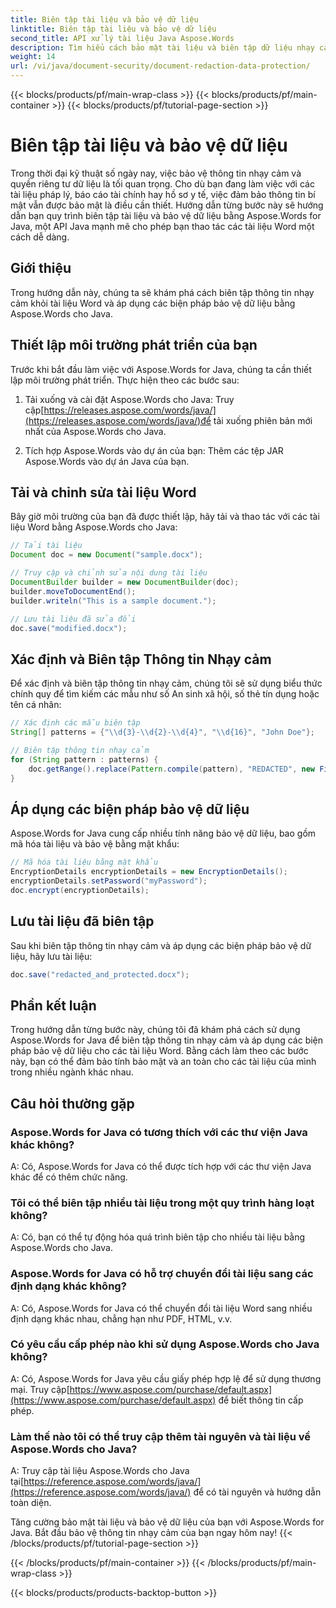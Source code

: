 ```yaml
---
title: Biên tập tài liệu và bảo vệ dữ liệu
linktitle: Biên tập tài liệu và bảo vệ dữ liệu
second_title: API xử lý tài liệu Java Aspose.Words
description: Tìm hiểu cách bảo mật tài liệu và biên tập dữ liệu nhạy cảm bằng Aspose.Words cho Java. Hướng dẫn từng bước có mã nguồn.
weight: 14
url: /vi/java/document-security/document-redaction-data-protection/
---
```


{{< blocks/products/pf/main-wrap-class >}}
{{< blocks/products/pf/main-container >}}
{{< blocks/products/pf/tutorial-page-section >}}

# Biên tập tài liệu và bảo vệ dữ liệu


Trong thời đại kỹ thuật số ngày nay, việc bảo vệ thông tin nhạy cảm và quyền riêng tư dữ liệu là tối quan trọng. Cho dù bạn đang làm việc với các tài liệu pháp lý, báo cáo tài chính hay hồ sơ y tế, việc đảm bảo thông tin bí mật vẫn được bảo mật là điều cần thiết. Hướng dẫn từng bước này sẽ hướng dẫn bạn quy trình biên tập tài liệu và bảo vệ dữ liệu bằng Aspose.Words for Java, một API Java mạnh mẽ cho phép bạn thao tác các tài liệu Word một cách dễ dàng.

## Giới thiệu

Trong hướng dẫn này, chúng ta sẽ khám phá cách biên tập thông tin nhạy cảm khỏi tài liệu Word và áp dụng các biện pháp bảo vệ dữ liệu bằng Aspose.Words cho Java. 

## Thiết lập môi trường phát triển của bạn

Trước khi bắt đầu làm việc với Aspose.Words for Java, chúng ta cần thiết lập môi trường phát triển. Thực hiện theo các bước sau:

1.  Tải xuống và cài đặt Aspose.Words cho Java: Truy cập[https://releases.aspose.com/words/java/](https://releases.aspose.com/words/java/)để tải xuống phiên bản mới nhất của Aspose.Words cho Java.

2. Tích hợp Aspose.Words vào dự án của bạn: Thêm các tệp JAR Aspose.Words vào dự án Java của bạn.

## Tải và chỉnh sửa tài liệu Word

Bây giờ môi trường của bạn đã được thiết lập, hãy tải và thao tác với các tài liệu Word bằng Aspose.Words cho Java:

```java
// Tải tài liệu
Document doc = new Document("sample.docx");

// Truy cập và chỉnh sửa nội dung tài liệu
DocumentBuilder builder = new DocumentBuilder(doc);
builder.moveToDocumentEnd();
builder.writeln("This is a sample document.");

// Lưu tài liệu đã sửa đổi
doc.save("modified.docx");
```

## Xác định và Biên tập Thông tin Nhạy cảm

Để xác định và biên tập thông tin nhạy cảm, chúng tôi sẽ sử dụng biểu thức chính quy để tìm kiếm các mẫu như số An sinh xã hội, số thẻ tín dụng hoặc tên cá nhân:

```java
// Xác định các mẫu biên tập
String[] patterns = {"\\d{3}-\\d{2}-\\d{4}", "\\d{16}", "John Doe"};

// Biên tập thông tin nhạy cảm
for (String pattern : patterns) {
    doc.getRange().replace(Pattern.compile(pattern), "REDACTED", new FindReplaceOptions());
}
```

## Áp dụng các biện pháp bảo vệ dữ liệu

Aspose.Words for Java cung cấp nhiều tính năng bảo vệ dữ liệu, bao gồm mã hóa tài liệu và bảo vệ bằng mật khẩu:

```java
// Mã hóa tài liệu bằng mật khẩu
EncryptionDetails encryptionDetails = new EncryptionDetails();
encryptionDetails.setPassword("myPassword");
doc.encrypt(encryptionDetails);
```

## Lưu tài liệu đã biên tập

Sau khi biên tập thông tin nhạy cảm và áp dụng các biện pháp bảo vệ dữ liệu, hãy lưu tài liệu:

```java
doc.save("redacted_and_protected.docx");
```

## Phần kết luận

Trong hướng dẫn từng bước này, chúng tôi đã khám phá cách sử dụng Aspose.Words for Java để biên tập thông tin nhạy cảm và áp dụng các biện pháp bảo vệ dữ liệu cho các tài liệu Word. Bằng cách làm theo các bước này, bạn có thể đảm bảo tính bảo mật và an toàn cho các tài liệu của mình trong nhiều ngành khác nhau.

## Câu hỏi thường gặp

### Aspose.Words for Java có tương thích với các thư viện Java khác không?

A: Có, Aspose.Words for Java có thể được tích hợp với các thư viện Java khác để có thêm chức năng.

### Tôi có thể biên tập nhiều tài liệu trong một quy trình hàng loạt không?

A: Có, bạn có thể tự động hóa quá trình biên tập cho nhiều tài liệu bằng Aspose.Words cho Java.

### Aspose.Words for Java có hỗ trợ chuyển đổi tài liệu sang các định dạng khác không?

A: Có, Aspose.Words for Java có thể chuyển đổi tài liệu Word sang nhiều định dạng khác nhau, chẳng hạn như PDF, HTML, v.v.

### Có yêu cầu cấp phép nào khi sử dụng Aspose.Words cho Java không?

 A: Có, Aspose.Words for Java yêu cầu giấy phép hợp lệ để sử dụng thương mại. Truy cập[https://www.aspose.com/purchase/default.aspx](https://www.aspose.com/purchase/default.aspx) để biết thông tin cấp phép.

### Làm thế nào tôi có thể truy cập thêm tài nguyên và tài liệu về Aspose.Words cho Java?

A: Truy cập tài liệu Aspose.Words cho Java tại[https://reference.aspose.com/words/java/](https://reference.aspose.com/words/java/) để có tài nguyên và hướng dẫn toàn diện.

Tăng cường bảo mật tài liệu và bảo vệ dữ liệu của bạn với Aspose.Words for Java. Bắt đầu bảo vệ thông tin nhạy cảm của bạn ngay hôm nay!
{{< /blocks/products/pf/tutorial-page-section >}}

{{< /blocks/products/pf/main-container >}}
{{< /blocks/products/pf/main-wrap-class >}}

{{< blocks/products/products-backtop-button >}}
